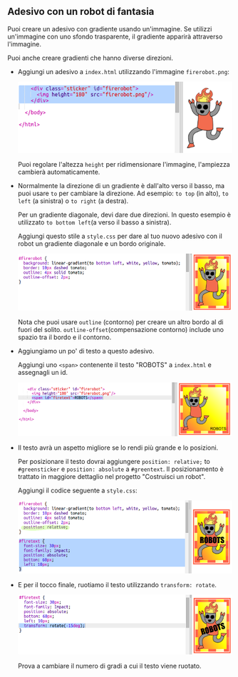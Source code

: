 ## Adesivo con un robot di fantasia

Puoi creare un adesivo con gradiente usando un'immagine. Se utilizzi un'immagine con uno sfondo trasparente, il gradiente apparirà attraverso l'immagine.

Puoi anche creare gradienti che hanno diverse direzioni.

+ Aggiungi un adesivo a `index.html` utilizzando l'immagine `firerobot.png`:

	![screenshot](images/stickers-fire-html.png)

	Puoi regolare l'altezza `height` per ridimensionare l'immagine, l'ampiezza cambierà automaticamente.

+ Normalmente la direzione di un gradiente è dall'alto verso il basso, ma puoi usare `to` per cambiare la direzione. Ad esempio: `to top` (in alto), `to left` (a sinistra) o `to right` (a destra).

	Per un gradiente diagonale, devi dare due direzioni. In questo esempio è utilizzato `to bottom left`(a verso il basso a sinistra).

	Aggiungi questo stile a `style.css` per dare al tuo nuovo adesivo con il robot un gradiente diagonale e un bordo originale.

	![screenshot](images/stickers-fire-gradient.png)

	Nota che puoi usare `outline` (contorno) per creare un altro bordo al di fuori del solito.
	`outline-offset`(compensazione contorno) include uno spazio tra il bordo e il contorno.

+ Aggiungiamo un po' di testo a questo adesivo.

	Aggiungi uno `<span>` contenente il testo "ROBOTS" a `index.html` e assegnagli un id.  

	![screenshot](images/stickers-fire-span.png)

+ Il testo avrà un aspetto migliore se lo rendi più grande e lo posizioni.

	Per posizionare il testo dovrai aggiungere `position: relative;` to `#greensticker` e `position: absolute` a `#greentext`. Il posizionamento è trattato in maggiore dettaglio nel progetto "Costruisci un robot".

	Aggiungi il codice seguente a `style.css`:

	![screenshot](images/stickers-fire-text-style.png)

+ E per il tocco finale, ruotiamo il testo utilizzando `transform: rotate`.

	![screenshot](images/stickers-fire-rotate.png)

	Prova a cambiare il numero di gradi a cui il testo viene ruotato.




